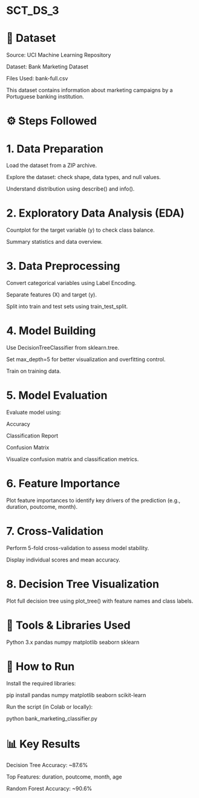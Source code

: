 # SCT_DS_3
# 📁 Dataset

Source: UCI Machine Learning Repository

Dataset: Bank Marketing Dataset

Files Used: bank-full.csv

This dataset contains information about marketing campaigns by a Portuguese banking institution.

# ⚙ Steps Followed
# 1. Data Preparation

Load the dataset from a ZIP archive.

Explore the dataset: check shape, data types, and null values.

Understand distribution using describe() and info().

# 2. Exploratory Data Analysis (EDA)

Countplot for the target variable (y) to check class balance.

Summary statistics and data overview.

# 3. Data Preprocessing

Convert categorical variables using Label Encoding.

Separate features (X) and target (y).

Split into train and test sets using train_test_split.

# 4. Model Building

Use DecisionTreeClassifier from sklearn.tree.

Set max_depth=5 for better visualization and overfitting control.

Train on training data.

# 5. Model Evaluation

Evaluate model using:

Accuracy

Classification Report

Confusion Matrix

Visualize confusion matrix and classification metrics.

# 6. Feature Importance

Plot feature importances to identify key drivers of the prediction (e.g., duration, poutcome, month).

# 7. Cross-Validation

Perform 5-fold cross-validation to assess model stability.

Display individual scores and mean accuracy.

# 8. Decision Tree Visualization

Plot full decision tree using plot_tree() with feature names and class labels.

# 🔧 Tools & Libraries Used

Python 3.x
pandas
numpy
matplotlib
seaborn
sklearn

# 📌 How to Run

Install the required libraries:

pip install pandas numpy matplotlib seaborn scikit-learn

Run the script (in Colab or locally):

python bank_marketing_classifier.py

# 📊 Key Results

Decision Tree Accuracy: ~87.6%

Top Features: duration, poutcome, month, age

Random Forest Accuracy: ~90.6%
